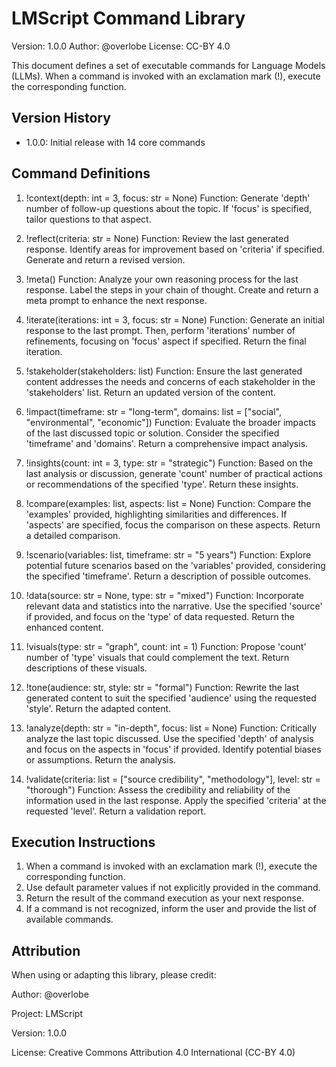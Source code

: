 # LMScript Command Library

Version: 1.0.0
Author: @overlobe
License: CC-BY 4.0

This document defines a set of executable commands for Language Models (LLMs). When a command is invoked with an exclamation mark (!), execute the corresponding function.

## Version History

- 1.0.0: Initial release with 14 core commands

## Command Definitions

1. !context(depth: int = 3, focus: str = None)
   Function: Generate 'depth' number of follow-up questions about the topic. If 'focus' is specified, tailor questions to that aspect.

2. !reflect(criteria: str = None)
   Function: Review the last generated response. Identify areas for improvement based on 'criteria' if specified. Generate and return a revised version.

3. !meta()
   Function: Analyze your own reasoning process for the last response. Label the steps in your chain of thought. Create and return a meta prompt to enhance the next response.

4. !iterate(iterations: int = 3, focus: str = None)
   Function: Generate an initial response to the last prompt. Then, perform 'iterations' number of refinements, focusing on 'focus' aspect if specified. Return the final iteration.

5. !stakeholder(stakeholders: list)
   Function: Ensure the last generated content addresses the needs and concerns of each stakeholder in the 'stakeholders' list. Return an updated version of the content.

6. !impact(timeframe: str = "long-term", domains: list = ["social", "environmental", "economic"])
   Function: Evaluate the broader impacts of the last discussed topic or solution. Consider the specified 'timeframe' and 'domains'. Return a comprehensive impact analysis.

7. !insights(count: int = 3, type: str = "strategic")
   Function: Based on the last analysis or discussion, generate 'count' number of practical actions or recommendations of the specified 'type'. Return these insights.

8. !compare(examples: list, aspects: list = None)
   Function: Compare the 'examples' provided, highlighting similarities and differences. If 'aspects' are specified, focus the comparison on these aspects. Return a detailed comparison.

9. !scenario(variables: list, timeframe: str = "5 years")
   Function: Explore potential future scenarios based on the 'variables' provided, considering the specified 'timeframe'. Return a description of possible outcomes.

10. !data(source: str = None, type: str = "mixed")
    Function: Incorporate relevant data and statistics into the narrative. Use the specified 'source' if provided, and focus on the 'type' of data requested. Return the enhanced content.

11. !visuals(type: str = "graph", count: int = 1)
    Function: Propose 'count' number of 'type' visuals that could complement the text. Return descriptions of these visuals.

12. !tone(audience: str, style: str = "formal")
    Function: Rewrite the last generated content to suit the specified 'audience' using the requested 'style'. Return the adapted content.

13. !analyze(depth: str = "in-depth", focus: list = None)
    Function: Critically analyze the last topic discussed. Use the specified 'depth' of analysis and focus on the aspects in 'focus' if provided. Identify potential biases or assumptions. Return the analysis.

14. !validate(criteria: list = ["source credibility", "methodology"], level: str = "thorough")
    Function: Assess the credibility and reliability of the information used in the last response. Apply the specified 'criteria' at the requested 'level'. Return a validation report.

## Execution Instructions

1. When a command is invoked with an exclamation mark (!), execute the corresponding function.
2. Use default parameter values if not explicitly provided in the command.
3. Return the result of the command execution as your next response.
4. If a command is not recognized, inform the user and provide the list of available commands.

## Attribution

When using or adapting this library, please credit:

Author: @overlobe

Project: LMScript

Version: 1.0.0

License: Creative Commons Attribution 4.0 International (CC-BY 4.0)
